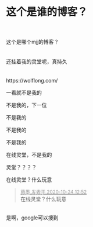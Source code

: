 # 这个是谁的博客？


<br />
<br />
这个是哪个mjj的博客？<br />
<br />
<br />
还挂着我的灵堂呢，真持久<img src="static/image/smiley/yct/010.gif" smilieid="41" border="0" alt="" /> <br />
<br />
<br />
https://wolflong.com/<br />


一看就不是我的 

不是我的，下一位

不是我的<img id="aimg_HBBMC" onclick="zoom(this, this.src, 0, 0, 0)" class="zoom" src="https://cdn.jsdelivr.net/gh/hishis/forum-master/public/images/patch.gif" onmouseover="img_onmouseoverfunc(this)" onload="thumbImg(this)" border="0" alt="" />

不是我的<img src="static/image/smiley/default/lol.gif" smilieid="12" border="0" alt="" /><img id="aimg_nxtR5" onclick="zoom(this, this.src, 0, 0, 0)" class="zoom" src="https://cdn.jsdelivr.net/gh/hishis/forum-master/public/images/patch.gif" onmouseover="img_onmouseoverfunc(this)" onload="thumbImg(this)" border="0" alt="" />

不是我的

在线灵堂，不是我的

灵堂？？？？

在线灵堂？什么玩意

<div class="quote"><blockquote><font size="2"><a href="https://www.hostloc.com/forum.php?mod=redirect&amp;goto=findpost&amp;pid=9345350&amp;ptid=757893" target="_blank"><font color="#999999">萌墨 发表于 2020-10-24 12:52</font></a></font><br />
在线灵堂？什么玩意</blockquote></div><br />
是啊，google可以搜到<img src="static/image/smiley/yct/010.gif" smilieid="41" border="0" alt="" />
